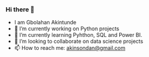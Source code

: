 ### Hi there 👋
- I am Gbolahan Akintunde 
- 🔭 I’m currently working on Python projects
- 🌱 I’m currently learning Pyhthon, SQL and Power BI.
- 👯 I’m looking to collaborate on data science projects
- 📫 How to reach me: akinsondan@gmail.com

